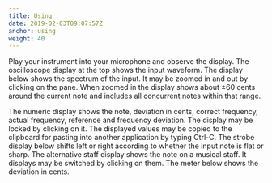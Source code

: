 ```yaml
---
title: Using
date: 2019-02-03T09:07:57Z
anchor: using
weight: 40
---
```


Play your instrument into your microphone and observe the display. The
oscilloscope display at the top shows the input waveform. The display
below shows the spectrum of the input. It may be zoomed in and out by
clicking on the pane. When zoomed in the display shows about
&plusmn;60 cents around the current note and includes all concurrent
notes within that range.

The numeric display shows the note, deviation in cents, correct
frequency, actual frequency, reference and frequency deviation. The
display may be locked by clicking on it. The displayed values may be
copied to the clipboard for pasting into another application by typing
Ctrl-C. The strobe display below shifts left or right according to
whether the input note is flat or sharp. The alternative staff display
shows the note on a musical staff. It displays may be switched by
clicking on them. The meter below shows the deviation in cents.
